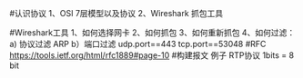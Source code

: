#认识协议
    1、OSI 7层模型以及协议
    2、Wireshark 抓包工具

#Wireshark工具
   1、如何选择网卡
   2、如何抓包
   3、如何重新抓包
   4、如何过滤：
        a) 协议过滤 ARP
        b）端口过滤 udp.port==443 tcp.port==53048
#RFC
    https://tools.ietf.org/html/rfc1889#page-10
#构建报文
   例子 RTP协议
   1bits = 8 bit
   
